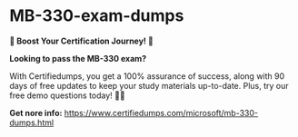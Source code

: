 # MB-330-exam-dumps
**🌟 Boost Your Certification Journey! 🌟**

**Looking to pass the MB-330 exam?**

With Certifiedumps, you get a 100% assurance of success, along with 90 days of free updates to keep your study materials up-to-date. Plus, try our free demo questions today! 🎯📘

**Get nore info:** https://www.certifiedumps.com/microsoft/mb-330-dumps.html
